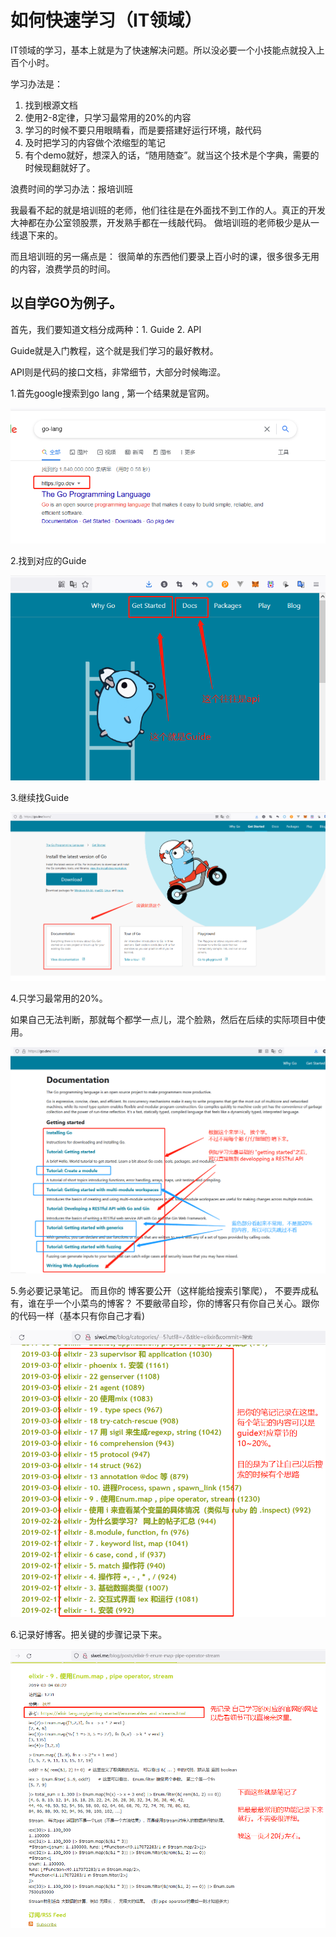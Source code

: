# 如何快速学习（IT领域）

IT领域的学习，基本上就是为了快速解决问题。所以没必要一个小技能点就投入上百个小时。

学习办法是：

1. 找到根源文档
2. 使用2-8定律，只学习最常用的20%的内容
3. 学习的时候不要只用眼睛看，而是要搭建好运行环境，敲代码
4. 及时把学习的内容做个浓缩型的笔记
5. 有个demo就好，想深入的话，“随用随查”。就当这个技术是个字典，需要的时候现翻就好了。

浪费时间的学习办法：报培训班

我最看不起的就是培训班的老师，他们往往是在外面找不到工作的人。真正的开发大神都在办公室领股票，开发熟手都在一线敲代码。
做培训班的老师极少是从一线退下来的。

而且培训班的另一痛点是： 很简单的东西他们要录上百小时的课，很多很多无用的内容，浪费学员的时间。

## 以自学GO为例子。

首先，我们要知道文档分成两种：1. Guide   2. API

Guide就是入门教程，这个就是我们学习的最好教材。

API则是代码的接口文档，非常细节，大部分时候晦涩。

1.首先google搜索到go lang , 第一个结果就是官网。

![如何学习1-找到官网](./images/如何学习1-找到官网.png)

2.找到对应的Guide

![如何学习2-找到guide](./images/如何学习2-找到guide.png)

3.继续找Guide

![如何学习3-找到guide](./images/如何学习3-找到guide.png)

4.只学习最常用的20%。

如果自己无法判断，那就每个都学一点儿，混个脸熟，然后在后续的实际项目中使用。

![如何学习4-只学习最常用的20%](./images/如何学习4-只学习最常用的百分之20.png)

5.务必要记录笔记。 而且你的 博客要公开（这样能给搜索引擎爬）， 不要弄成私有，谁在乎一个小菜鸟的博客？ 不要敝帚自珍，你的博客只有你自己关心。跟你的代码一样（基本只有你自己才看)

![如何学习5-务必记笔记-这样自己的大脑能很省事儿](./images/如何学习5-务必记笔记-这样自己的大脑能很省事儿.png)

6.记录好博客。把关键的步骤记录下来。

![如何学习6-记录笔记到你的博客上](./images/如何学习6-记录笔记到你的博客上.png)




